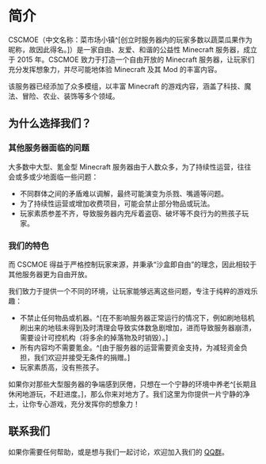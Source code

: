# 简介

CSCMOE（中文名称：菜市场小镇^[创立时服务器内的玩家多数以蔬菜瓜果作为昵称，故因此得名。]）是一家自由、友爱、和谐的公益性 Minecraft 服务器，成立于 2015 年。CSCMOE 致力于打造一个自由开放的 Minecraft 服务器，让玩家们充分发挥想象力，并尽可能地体验 Minecraft 及其 Mod 的丰富内容。

该服务器已经添加了众多模组，以丰富 Minecraft 的游戏内容，涵盖了科技、魔法、冒险、农业、装饰等多个领域。

## 为什么选择我们？

### 其他服务器面临的问题

大多数中大型、氪金型 Minecraft 服务器由于人数众多，为了持续性运营，往往会或多或少地面临一些问题：

- 不同群体之间的矛盾难以调解，最终可能演变为杀戮、嘴遁等问题。
- 为了持续性运营或增加收费项目，可能会禁止部分物品或玩法。
- 玩家素质参差不齐，导致服务器内充斥着盗窃、破坏等不良行为的熊孩子玩家。

### 我们的特色

而 CSCMOE 得益于严格控制玩家来源，并秉承“沙盒即自由”的理念，因此相较于其他服务器更为自由开放。

我们致力于提供一个不同的环境，让玩家能够远离这些问题，专注于纯粹的游戏乐趣：

- 不禁止任何物品或机器。^[在不影响服务器正常运行的情况下，例如刷地毯机刷出来的地毯未得到及时清理会导致实体数急剧增加，进而导致服务器崩溃，需要设计可控机构（将多余的掉落物及时销毁）。]
- 所有内容均不需要氪金。^[由于服务器的运营需要资金支持，为减轻资金负担，我们欢迎并接受无条件的捐赠。]
- 玩家素质高，没有熊孩子。

如果你对那些大型服务器的争端感到厌倦，只想在一个宁静的环境中养老^[长期且休闲地游玩，不赶进度。]，那么你来对地方了。我们这里为你提供一片宁静的净土，让你专心游戏，充分发挥你的想象力！

## 联系我们

如果你需要任何帮助，或是想与我们一起讨论，欢迎加入我们的 [QQ群](https://qm.qq.com/q/2Ly0obalpu)。
